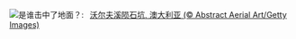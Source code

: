 ![](https://www.bing.com/th?id=OHR.WolfeCrater_ZH-CN1652906326_UHD.jpg&w=1000)是谁击中了地面？:&nbsp;&ensp;[沃尔夫溪陨石坑, 澳大利亚 (© Abstract Aerial Art/Getty Images)](https://www.bing.com/th?id=OHR.WolfeCrater_ZH-CN1652906326_UHD.jpg)
<br><br/>
